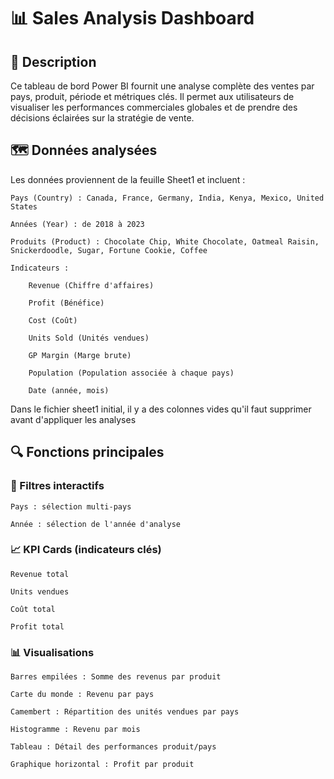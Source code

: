 # 📊 Sales Analysis Dashboard

## 🧾 Description

Ce tableau de bord Power BI fournit une analyse complète des ventes par pays, produit, période et métriques clés. Il permet aux utilisateurs de visualiser les performances commerciales globales et de prendre des décisions éclairées sur la stratégie de vente.

## 🗺 Données analysées

Les données proviennent de la feuille Sheet1 et incluent :

    Pays (Country) : Canada, France, Germany, India, Kenya, Mexico, United States

    Années (Year) : de 2018 à 2023

    Produits (Product) : Chocolate Chip, White Chocolate, Oatmeal Raisin, Snickerdoodle, Sugar, Fortune Cookie, Coffee

    Indicateurs :

        Revenue (Chiffre d'affaires)

        Profit (Bénéfice)

        Cost (Coût)

        Units Sold (Unités vendues)

        GP Margin (Marge brute)

        Population (Population associée à chaque pays)

        Date (année, mois)

Dans le fichier sheet1 initial, il y a des colonnes vides qu'il faut supprimer avant d'appliquer les analyses

## 🔍 Fonctions principales
### 🧭 Filtres interactifs

    Pays : sélection multi-pays

    Année : sélection de l'année d'analyse

### 📈 KPI Cards (indicateurs clés)

    Revenue total

    Units vendues

    Coût total

    Profit total

### 📊 Visualisations

    Barres empilées : Somme des revenus par produit

    Carte du monde : Revenu par pays

    Camembert : Répartition des unités vendues par pays

    Histogramme : Revenu par mois

    Tableau : Détail des performances produit/pays
 
    Graphique horizontal : Profit par produit 
